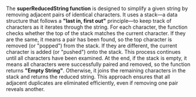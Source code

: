 The **superReducedString function** is designed to simplify a given string by removing adjacent pairs of identical characters. It uses a stack—a data structure that follows a **"last in, first out"** principle—to keep track of characters as it iterates through the string. For each character, the function checks whether the top of the stack matches the current character. If they are the same, it means a pair has been found, so the top character is removed (or "popped") from the stack. If they are different, the current character is added (or "pushed") onto the stack. This process continues until all characters have been examined. At the end, if the stack is empty, it means all characters were successfully paired and removed, so the function returns **"Empty String"**. Otherwise, it joins the remaining characters in the stack and returns the reduced string. This approach ensures that all adjacent duplicates are eliminated efficiently, even if removing one pair reveals another.

